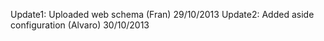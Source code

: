 Update1:
Uploaded web schema (Fran) 29/10/2013
Update2:
Added aside configuration (Alvaro) 30/10/2013
